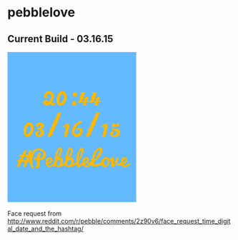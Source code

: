 # pebblelove

Current Build - 03.16.15
------------
![Current Build - 03.16.15](https://raw.githubusercontent.com/dennishenry/pebblelove/master/screenshots/pebblelove-031615.png)

Face request from http://www.reddit.com/r/pebble/comments/2z90v6/face_request_time_digital_date_and_the_hashtag/
